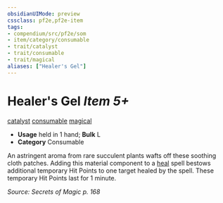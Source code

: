 ```yaml
---
obsidianUIMode: preview
cssclass: pf2e,pf2e-item
tags:
- compendium/src/pf2e/som
- item/category/consumable
- trait/catalyst
- trait/consumable
- trait/magical
aliases: ["Healer's Gel"]
---
```

# Healer's Gel *Item 5+*  
[catalyst](../../../Rules/traits/catalyst-som.md)  [consumable](../../../Rules/traits/consumable.md)  [magical](../../../Rules/traits/magical.md)  

- **Usage** held in 1 hand; **Bulk** L
- **Category** Consumable

An astringent aroma from rare succulent plants wafts off these soothing cloth patches. Adding this material component to a [heal](../../spells/heal.md) spell bestows additional temporary Hit Points to one target healed by the spell. These temporary Hit Points last for 1 minute.

*Source: Secrets of Magic p. 168*